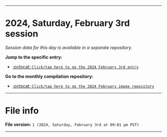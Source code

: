 
***

# 2024, Saturday, February 3rd session

_Session data for this day is available in a separate repository._

**Jump to the specific entry:**

- [:octocat: `Click/tap here to go the 2024 February 3rd entry`](https://github.com/seanpm2001/SeansLifeArchive_Images_MotorWorld_CarFactory_Y2024_V2/tree/SeansLifeArchive_Images_MotorWorld_CarFactory_Y2024_V2_Main-dev/02_February/03/)

**Go to the monthly compilation repository:**

- [:octocat: `Click/tap here to go the 2024 February image repository`](https://github.com/seanpm2001/SeansLifeArchive_Images_MotorWorld_CarFactory_Y2024_V2/)

***

# File info

**File version:** `1 (2024, Saturday, February 3rd at 09:01 pm PST)`

***
